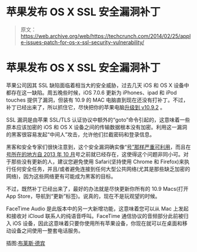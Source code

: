 # 苹果发布 OS X SSL 安全漏洞补丁

> 原文：<https://web.archive.org/web/https://techcrunch.com/2014/02/25/apple-issues-patch-for-os-x-ssl-security-vulnerability/>

# 苹果发布 OS X SSL 安全漏洞补丁

苹果公司因其 SSL 缺陷面临着相当大的安全威胁，过去几天 iOS 和 OS X 设备中都存在这一缺陷。周五晚些时候，iOS 7.0.6 更新为 iPhones、ipad 和 iPod touches 提供了漏洞，但装有 10.9 的 MAC 电脑直到现在还没有打补丁。不过，补丁已经出来了，所以抓住它，尽快把你的苹果电脑[升级到 v10.9.2](https://web.archive.org/web/20230129060728/http://support.apple.com/kb/HT6114?viewlocale=en_US&locale=en_US) 。

SSL 漏洞是由苹果 SSL/TLS 认证协议中额外的“goto”命令引起的，这意味着一些原本应该加密的 iOS 和 OS X 设备之间的传输数据根本没有加密。利用这一漏洞的黑客很容易发起“中间人”攻击，允许他们拦截密码和登录信息。

黑客和安全专家们很快注意到，这个安全漏洞确实像“[号”那样严重可利用](https://web.archive.org/web/20230129060728/https://twitter.com/matthew_d_green/statuses/437000491663630336)，而且在[号所在的地方自 2013 年 10 月](https://web.archive.org/web/20230129060728/https://twitter.com/thegrugq/statuses/437188266291257344)号之前就已经存在，这使得这个问题非同小可。对于那些没有更新的人，建议您避免使用 Safari(坚持使用 Chrome 和 Firefox)来执行任何安全任务，并且/或者避免连接到任何大型公共网络(尤其是那些缺乏加密的网络)，因为这些网络更有可能成为黑客的目标。

不过，既然补丁已经出来了，最好的办法就是尽快更新你所有的 10.9 Macs(打开 App Store，导航到“更新”标签)。说真的，现在不是玩观望的时候。

FaceTime Audio 是此版本中的另一大新增功能，这意味着您可以从 Mac 上发起和接收对 iCloud 联系人的纯语音呼叫。FaceTime 通信协议的音频部分此前被归入 iOS 设备，因此这意味着只要你使用所有苹果设备，你现在就可以在桌面和移动设备之间使用一整套电话服务。

插图:[布莱斯·德宾](https://web.archive.org/web/20230129060728/http://www.brycedurbin.com/)